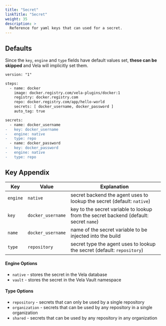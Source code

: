 ```yaml
---
title: "Secret"
linkTitle: "Secret"
weight: 35
description: >
  Reference for yaml keys that can used for a secret.
---
```


## Defaults

Since the `key`, `engine` and `type` fields have default values set, **these can be skipped** and Vela will implicitly set them.

```diff
version: "1"

steps:
  - name: docker
    image: docker.registry.com/vela-plugins/docker:1
    registry: docker.registry.com
    repo: docker.registry.com/app/hello-world
    secrets: [ docker_username, docker_password ]
    auto_tag: true

secrets:
  - name: docker_username
-   key: docker_username
-   engine: native
-   type: repo
  - name: docker_password
-   key: docker_password
-   engine: native
-   type: repo
```

## Key Appendix

| Key | Value | Explanation |
|---|---|---|
| `engine` | `native` | secret backend the agent uses to lookup the secret (default: `native`) |
| `key` | `docker_username` | key to the secret variable to lookup from the secret backend (default: secret `name`)|
| `name` | `docker_username` | name of the secret variable to be injected into the build |
| `type` | `repository` | secret type the agent uses to lookup the secret (default: `repository`) |

#### Engine Options

* `native` - stores the secret in the Vela database
* `vault` - stores the secret in the Vela Vault namespace

#### Type Options

* `repository` - secrets that can only be used by a single repository
* `organization` - secrets that can be used by any repository in a single organization
* `shared` - secrets that can be used by any repository in any organization
